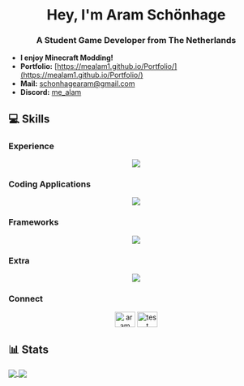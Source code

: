 <h1 align="center">Hey, I'm Aram Schönhage</h1>
<h3 align="center">A Student Game Developer from The Netherlands</h3>

- **I enjoy Minecraft Modding!**
- **Portfolio:** [https://mealam1.github.io/Portfolio/](https://mealam1.github.io/Portfolio/)
- **Mail:** schonhagearam@gmail.com
- **Discord:** [me_alam](https://discord.com/users/397416283835990016)

## 💻 Skills

### Experience 

<p align="center">
  <a href="https://skillicons.dev">
    <img src="https://skillicons.dev/icons?i=html,css,js,cs,java" />
  </a>
</p>

### Coding Applications

<p align="center">
  <a href="https://skillicons.dev">
    <img src="https://skillicons.dev/icons?i=github,gitlab,unity,vscode,idea" />
  </a>
</p>

### Frameworks

<p align="center">
  <a href="https://skillicons.dev">
    <img src="https://skillicons.dev/icons?i=discordjs,mongodb,mysql,nodejs,gradle" />
  </a>
</p>

### Extra

<p align="center">
  <a href="https://skillicons.dev">
    <img src="https://skillicons.dev/icons?i=git,discord,gmail,windows" />
  </a>
</p>

### Connect
<p align="center">
<a href="https://linkedin.com/in/aramschonhage" target="blank"><img align="center" src="https://raw.githubusercontent.com/rahuldkjain/github-profile-readme-generator/master/src/images/icons/Social/linked-in-alt.svg" alt="aram schönhage" height="30" width="40" /></a>
<a href="https://discord.com/users/397416283835990016" target="blank"><img align="center" src="https://raw.githubusercontent.com/rahuldkjain/github-profile-readme-generator/master/src/images/icons/Social/discord.svg" alt="test" height="30" width="40" /></a>
</p>

## 📊 Stats

<a href="https://github.com/anuraghazra/github-readme-stats#gh-dark-mode-only" >
  <img align="center" src="https://github-readme-stats.vercel.app/api?username=MeAlam1&show_icons=true&theme=dark#gh-dark-mode-only" />
</a>
<a href="https://github.com/anuraghazra/github-readme-stats#gh-dark-mode-only">
  <img align="center" src="https://github-readme-stats.vercel.app/api/top-langs/?username=MeAlam1&layout=donut&theme=dark#gh-dark-mode-only" />
</a>

<div align="center">
  <img src="https://komarev.com/ghpvc/?username=MeAlam1&style=for-the-badge&color=orange" alt=""/>
</div>
